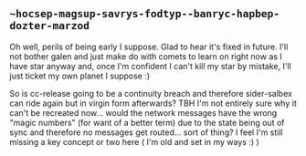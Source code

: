 ## `~hocsep-magsup-savrys-fodtyp--banryc-hapbep-dozter-marzod`
Oh well, perils of being early I suppose. Glad to hear it's fixed in future. I'll not bother galen and just make do with comets to learn on right now as I have star anyway and, once I'm confident I can't kill my star by mistake, I'll just ticket my own planet I suppose :) 

So is cc-release going to be a continuity breach and therefore sider-salbex can ride again but in virgin form afterwards?  TBH I'm not entirely sure why it can't be recreated now... would the network messages have the wrong "magic numbers" (for want of a better term) due to the state being out of sync and therefore no messages get routed... sort of thing?
I feel I'm still missing a key concept or two here ( I'm old and set in my ways :) )

